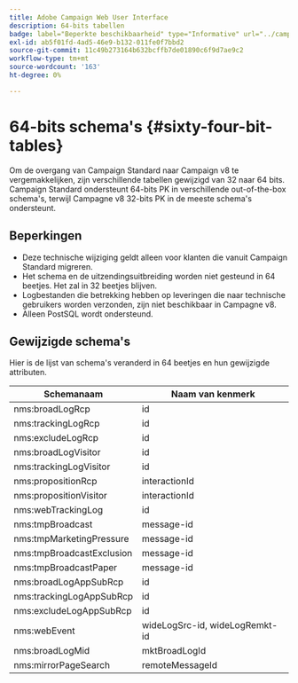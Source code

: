 ```yaml
---
title: Adobe Campaign Web User Interface
description: 64-bits tabellen
badge: label="Beperkte beschikbaarheid" type="Informative" url="../campaign-standard-migration-home.md" tooltip="Beperkt tot gemigreerde Campaign Standard-gebruikers"
exl-id: ab5f01fd-4ad5-46e9-b132-011fe0f7bbd2
source-git-commit: 11c49b273164b632bcffb7de01890c6f9d7ae9c2
workflow-type: tm+mt
source-wordcount: '163'
ht-degree: 0%

---
```


# 64-bits schema&#39;s {#sixty-four-bit-tables}

Om de overgang van Campaign Standard naar Campaign v8 te vergemakkelijken, zijn verschillende tabellen gewijzigd van 32 naar 64 bits. Campaign Standard ondersteunt 64-bits PK in verschillende out-of-the-box schema&#39;s, terwijl Campagne v8 32-bits PK in de meeste schema&#39;s ondersteunt.

## Beperkingen

* Deze technische wijziging geldt alleen voor klanten die vanuit Campaign Standard migreren.
* Het schema en de uitzendingsuitbreiding worden niet gesteund in 64 beetjes. Het zal in 32 beetjes blijven.
* Logbestanden die betrekking hebben op leveringen die naar technische gebruikers worden verzonden, zijn niet beschikbaar in Campagne v8.
* Alleen PostSQL wordt ondersteund.

## Gewijzigde schema&#39;s

Hier is de lijst van schema&#39;s veranderd in 64 beetjes en hun gewijzigde attributen.

| Schemanaam | Naam van kenmerk |
|--- |--- |
| nms:broadLogRcp | id |
| nms:trackingLogRcp | id |
| nms:excludeLogRcp | id |
| nms:broadLogVisitor | id |
| nms:trackingLogVisitor | id |
| nms:propositionRcp | interactionId |
| nms:propositionVisitor | interactionId |
| nms:webTrackingLog | id |
| nms:tmpBroadcast | message-id |
| nms:tmpMarketingPressure | message-id |
| nms:tmpBroadcastExclusion | message-id |
| nms:tmpBroadcastPaper | message-id |
| nms:broadLogAppSubRcp | id |
| nms:trackingLogAppSubRcp | id |
| nms:excludeLogAppSubRcp | id |
| nms:webEvent | wideLogSrc-id, wideLogRemkt-id |
| nms:broadLogMid | mktBroadLogId |
| nms:mirrorPageSearch | remoteMessageId |
